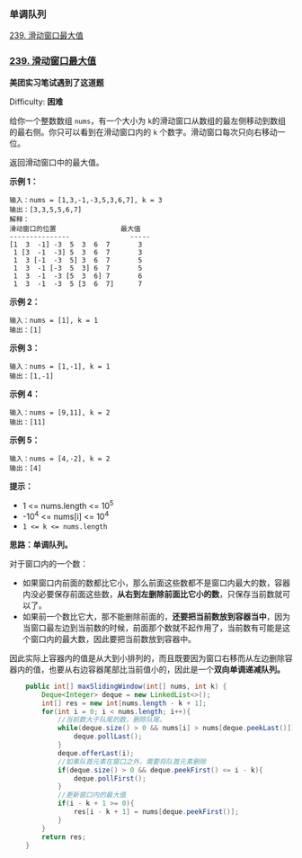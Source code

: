 ### 单调队列

[239. 滑动窗口最大值](#239-滑动窗口最大值)



### [239. 滑动窗口最大值](https://leetcode-cn.com/problems/sliding-window-maximum/)

**美团实习笔试遇到了这道题**

Difficulty: **困难**


给你一个整数数组 `nums`，有一个大小为 `k`的滑动窗口从数组的最左侧移动到数组的最右侧。你只可以看到在滑动窗口内的 `k` 个数字。滑动窗口每次只向右移动一位。

返回滑动窗口中的最大值。

**示例 1：**

```
输入：nums = [1,3,-1,-3,5,3,6,7], k = 3
输出：[3,3,5,5,6,7]
解释：
滑动窗口的位置                最大值
---------------               -----
[1  3  -1] -3  5  3  6  7       3
 1 [3  -1  -3] 5  3  6  7       3
 1  3 [-1  -3  5] 3  6  7       5
 1  3  -1 [-3  5  3] 6  7       5
 1  3  -1  -3 [5  3  6] 7       6
 1  3  -1  -3  5 [3  6  7]      7
```

**示例 2：**

```
输入：nums = [1], k = 1
输出：[1]
```

**示例 3：**

```
输入：nums = [1,-1], k = 1
输出：[1,-1]
```

**示例 4：**

```
输入：nums = [9,11], k = 2
输出：[11]
```

**示例 5：**

```
输入：nums = [4,-2], k = 2
输出：[4]
```

**提示：**

*   1 <= nums.length <= 10<sup>5</sup>
*   -10<sup>4</sup> <= nums[i] <= 10<sup>4</sup>
*   `1 <= k <= nums.length`

**思路：单调队列。**

对于窗口内的一个数：

- 如果窗口内前面的数都比它小，那么前面这些数都不是窗口内最大的数，容器内没必要保存前面这些数，**从右到左删除前面比它小的数**，只保存当前数就可以了。
- 如果前一个数比它大，那不能删除前面的，**还要把当前数放到容器当中**，因为当窗口最左边到当前数的时候，前面那个数就不起作用了，当前数有可能是这个窗口内的最大数，因此要把当前数放到容器中。

因此实际上容器内的值是从大到小排列的，而且既要因为窗口右移而从左边删除容器内的值，也要从右边容器尾部比当前值小的，因此是一个**双向单调递减队列。**

```java
	public int[] maxSlidingWindow(int[] nums, int k) {
        Deque<Integer> deque = new LinkedList<>();
        int[] res = new int[nums.length - k + 1];
        for(int i = 0; i < nums.length; i++){
            //当前数大于队尾的数，删除队尾。
            while(deque.size() > 0 && nums[i] > nums[deque.peekLast()]){
                deque.pollLast();
            }
            deque.offerLast(i);
            //如果队首元素在窗口之外，需要将队首元素删除
            if(deque.size() > 0 && deque.peekFirst() <= i - k){
                deque.pollFirst();
            }
            //更新窗口内的最大值
            if(i - k + 1 >= 0){
                res[i - k + 1] = nums[deque.peekFirst()];
            }
        }
        return res;
    }
```

